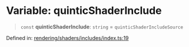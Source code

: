 # Variable: quinticShaderInclude

> `const` **quinticShaderInclude**: `string` = `quinticShaderIncludeSource`

Defined in: [rendering/shaders/includes/index.ts:19](https://github.com/Forge-Game-Engine/Forge/blob/4b66b21759bd3ab3aaf4c62b3e957c1bb43b7b58/src/rendering/shaders/includes/index.ts#L19)
